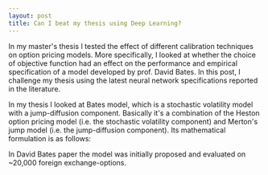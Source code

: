 ```yaml
---
layout: post
title: Can I beat my thesis using Deep Learning?
---
```


In my master's thesis I tested the effect of different calibration techniques on option pricing models. More specifically, I looked at whether the choice of objective function had an effect on the performance and empirical specification of a model developed by prof. David Bates. In this post, I challenge my thesis using the latest neural network specifications reported in the literature.


In my thesis I looked at Bates model, which is a stochastic volatility model with a jump-diffusion component. Basically it's a combination of the Heston option pricing model (i.e. the stochastic volatility component) and Merton's jump model (i.e. the jump-diffusion component). Its mathematical formulation is as follows:



In David Bates paper the model was initially proposed and evaluated on ~20,000 foreign exchange-options.